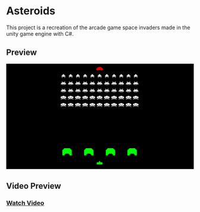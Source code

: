 # Asteroids

This project is a recreation of the arcade game space invaders made in the unity game engine with C#.

## Preview

![preview](/Spaceinvaders%20Screenshot.png)

## Video Preview

### **[Watch Video](https://drive.google.com/file/d/1DYkERc0Ezwp4BhhkvZ80IXEUKOKFiIR7/view?usp=sharing)**